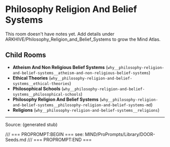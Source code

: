 # Philosophy Religion And Belief Systems

This room doesn't have notes yet. Add details under ARKHIVE/Philosophy_Religion_and_Belief_Systems to grow the Mind Atlas.

## Child Rooms
- **Atheism And Non Religious Belief Systems** (`why__philosophy-religion-and-belief-systems__atheism-and-non-religious-belief-systems`)
- **Ethical Theories** (`why__philosophy-religion-and-belief-systems__ethical-theories`)
- **Philosophical Schools** (`why__philosophy-religion-and-belief-systems__philosophical-schools`)
- **Philosophy Religion And Belief Systems** (`why__philosophy-religion-and-belief-systems__philosophy-religion-and-belief-systems-md`)
- **Religions** (`why__philosophy-religion-and-belief-systems__religions`)

---
Source: (generated stub)

/// === PROPROMPT:BEGIN ===
see: MIND/ProPrompts/Library/DOOR-Seeds.md
/// === PROPROMPT:END ===
